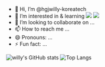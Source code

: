- 👋 Hi, I’m @hgjwilly-koreatech
- 👀 I’m interested in & learning <img src="https://img.shields.io/badge/iOS-blue"> <img src="https://img.shields.io/badge/swift-orange">
- 💞️ I’m looking to collaborate on ...
- 📫 How to reach me ...
- 😄 Pronouns: ...
- ⚡ Fun fact: ...

<!---
hgjwilly-koreatech/hgjwilly-koreatech is a ✨ special ✨ repository because its `README.md` (this file) appears on your GitHub profile.
You can click the Preview link to take a look at your changes.
--->

![willy's GitHub stats](https://github-readme-stats.vercel.app/api?username=hgjwilly-koreatech&show_icons=true&theme=dracula)
![Top Langs](https://github-readme-stats.vercel.app/api/top-langs/?username=hgjwilly-koreatech&layout=compact&theme=dracula)
